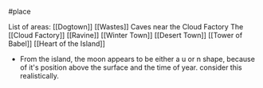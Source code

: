#place

List of areas:
	[[Dogtown]]
	[[Wastes]]
	Caves near the Cloud Factory
	The [[Cloud Factory]]
	[[Ravine]]
	[[Winter Town]]
	[[Desert Town]]
	[[Tower of Babel]]
	[[Heart of the Island]]


- From the island, the moon appears to be either a u or n shape, because of it's position above the surface and the time of year. consider this realistically.